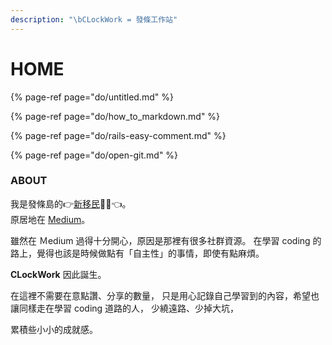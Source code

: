 ```yaml
---
description: "\bCLockWork = 發條工作站"
---
```


# HOME

{% page-ref page="do/untitled.md" %}

{% page-ref page="do/how\_to\_markdown.md" %}

{% page-ref page="do/rails-easy-comment.md" %}

{% page-ref page="do/open-git.md" %}

### 

### 

### ABOUT

我是發條島的👉[新移民](https://twitter.com/theYenLai)👩‍🚀👈。   
原居地在 [Medium](https://medium.com/@yenjuL)。

雖然在 Ｍedium 過得十分開心，原因是那裡有很多社群資源。 在學習 coding 的路上，覺得也該是時候做點有「自主性」的事情，即使有點麻煩。

**CLockWork** 因此誕生。

在這裡不需要在意點讚、分享的數量， 只是用心記錄自己學習到的內容，希望也讓同樣走在學習 coding 道路的人， 少繞遠路、少掉大坑，

累積些小小的成就感。


